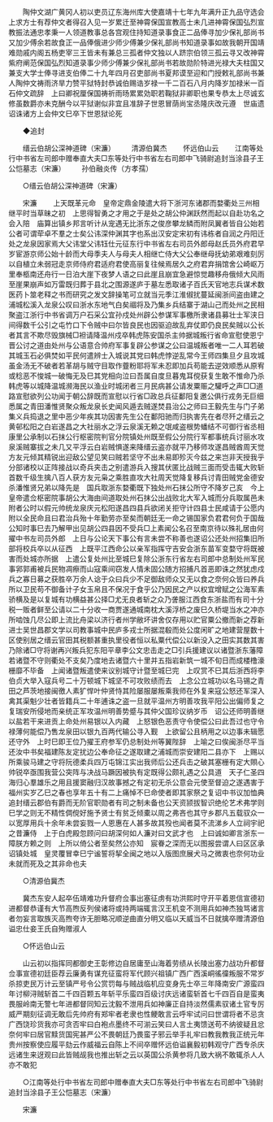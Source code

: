 <!-- { "loadSidebar": true } -->
　　陶仲文湖广黄冈人初以吏员辽东海州库大使嘉靖十七年九年满升正九品守选会　上求方士有荐仲文者得召入见一岁累迁至神霄保国宣教高士未几进神霄保国弘烈宣教振法通忠孝秉一人领道教事总各宫观住持知道录事食正二品俸寻加少保礼部尚书又加少傅余若故食正一品俸俄进少师少傅兼少保礼部尚书知道录事如故我朝开国靖难勋戚内阁五杨吏宰三王皆未有兼总三孤者仲文独以人跻宗伯领三孤云寻又改神霄紫府阐范保国弘烈知道录事少师少傅兼少保礼部尚书若故勋阶特进光禄大夫柱国又兼支大学士俸寻进支伯俸二十九年四月召吏部尚书夏邦谟至迎和门授敕礼部尚书兼人陶仲文祷雨济旱力赞平狱特封恭诚伯赐诰岁禄一千二百石八月内降岁加禄米一百石仲文疏辞　上曰卿祝厘保国祷祈雨旸累累効职若鞠狱非卿职也果专恭太上尽诚玄修虽数爵亦未克酬今以平狱谢似非宜且准辞子世恩冒荫尚宝丞隆庆改元遵　世庙遗诏诛诸方上会仲文巳卒下世恩狱论死 

　　◆追封 

　　缙云伯胡公深神道碑（宋濂） 
　　清源伯冀杰 
　　怀远伯山云 
　　江南等处行中书省左司郎中赠奉直大夫□东等处行中书省左右司郎中飞骑尉追封当涂县子王公恺墓志（宋濂） 
　　孙伯融炎传（方孝孺） 

　　○缙云伯胡公深神道碑（宋濂） 

　　宋濂 
　　上天既革元命　皇帝定鼎金陵遣大将下浙河东诸郡而婺衢处三州相继平时当草昧之初　上思得智勇之才用之于是处之胡公仲渊跃然而起以自赴功名之会入陪　庙算出镇乡邦言听计从宠遇无比浙东之俊彦攀龙鳞而附凤翼者皆自公始若公者可谓荦卓不羣之士矣公讳深仲渊其字也系出汉安定宋初有讳栋者自润之丹阳迁处之龙泉因家焉大父讳堂父讳钰仕元征东行中书省左右司员外郎母赵氏员外府君早岁宦游京师公始十龄而大母季夫人与母夫人相继亡侍大父公奉继母抚幼弟艰难刻厉以自植立未弱冠走京师侍府君适府君使高丽复往候焉居久之府君弃捐馆舍公崎岖万里奉柩南还舟行一日泊大崖下夜梦人语之曰此崖且崩宜急避惊觉趣移舟俄倾大风雨至崖果崩声如万雷既归葬于县北之围源遂庐于墓左悉取诸子百氏天官地志兵谋术数医药卜筮老释之书而研究之发文辞操笔可立就当元季江淮俶扰蔓延闽浙间盗由建之浦城松溪入龙泉公叹曰浙水东地气白矣祻将及乃集乡兵结寨于湖山己而处州之民相聚盗江浙行中书省调万户石采公宜孙戍处州辟公参谋军事檄所隶诸县募壮士军浃日间得数千公引之屯竹口下令贼中曰尔皆良民也因驱迫故乱弃仗即仍良民矣贼以公长者其言不欺尽毁旗械□袒请降温州戍卒韩虎陈安国杀主帅据城叛行省命宣慰使恩宁晋公讨之道由处州与公语意合帅府军事复辟公参谋之公曰温城叛者唯一二人耳若破其城玉石必俱焚如平民何遣辨士入城说其党曰韩虎悖逆乱常今王师四集旦夕且攻城虽金汤无不破者若革胡与贼守目取作虀粉耶将军未忍即加兵苟能去逆效顺悉从原宥或稔恶不悛城一破悔无及巳其党相向泣曰吾属自度旦暮鬼耳傥获复生敢不惟命乃杀韩虎等以城降温城濒海民以渔业时城闭者三月民病甚公请发粟赈之驩呼之声□□道路宣慰欲列公功闻于朝公辞既而宣慰以行省□政总兵征鄱阳复邀公俱行戎务无巨细悉属之青田潘惟贤聚众叛龙泉长史闻风遁去贼遂焚县治公之师曰王毅先生与门子弟集义兵捣退之里中恶少年疾其功因害先生公在鄱阳驰而归执害先在者尽歼之缙云之黄邨松阳之白岩遂昌之大社丽水之浮云泉溪无赖之氓咸盗根势蟠结不可御行省丞相康里公承制以石抹公行枢密院判官分院镇处州既至假公分院行军都事统兵讨丽水攻泉溪贼寨拔之未几又平浮云白岩贼惧遂来降缙云盗亦就平乃移师攻遂昌贼酋周天觉方友元倾其精锐出迎敌公望见笑曰贼若坚守不出未易即殄灭今兹之来岂非天授我乎分部诸校以正阵接战以奇兵夹击之别遣游兵入搜其伏匿比战贼三面而受击辄大败斩首数千级生擒八百人获方友元枭之乘胜直攻大社周天觉降复移兵讨青田贼党金德安杀潘惟贤兄弟以降先是　国兵取浙东婺衢既下独处州石抹公所守不降岁己亥　今上皇帝遣佥枢密院事胡公大海由间道取处州石抹公出战败北大军入城而分兵取属邑未附者公时以假元帅统龙泉庆元松阳遂昌四县兵欲闭关拒守计四县士民咸请于公愿内附以全民命且曰君治兵殆十年勤劳亦至矣而朝廷无一命之锡国家负君君何负于国哉公知时事巳去乃解甲出见胡公四县因不受兵□上素闻公名召至南京待以殊礼居由何擢中书左司员外郎　上日与公论天下事公有言未尝不称善也遂诏公还处州招集旧所部将校兵卒以从征西　上既平江西命公以亲军指挥守吉安会浙东苗军变婺守将既被害而处城亦所据　上遣公复处州比至城巳复除公浙东行省左右司郎中总制处州军民事郛郭甫被兵民物凋瘵而山寇乘间窃发人情未固公随方招捕凡首恶即诛之然犹虑戍兵之寡日募之获胜卒万余人谂于众曰兵少不足御敌师众又无以食之奈何众皆曰养兵所以卫民苟不御备计子女玉帛且不保况于食乎公乃因民之产以权宜增赋之公海军素骄横及是以复城有功横益甚公择□尤无良者斩之众乃詟服江西食东浙盐而有司十分税一贩者鲜至公请以二十分收一商贾遂通城南枕大溪浮桥之废巳久桥堤当水之冲亦所啮蚀几尽公即上流比舟梁以济行者州学敝坏讲舍仅存用以贮官粟公撤而新之荐新进士吴世昌郡文学以司教事城中民庐多戎士所据混殽而处公度闲旷之地建营屋数十区使别居之缙云官田其税额甚重执里役者恒以私粟代偿公以新没入之田实其数其害乃除诸□守将谢再兴叛兵犯东阳平章李公文忠击走之□引兵援建议以诸暨浙东藩障若诸暨不守则衢处不支矣乃度地去诸暨六十里并五指岩新筑一城不旬日而成楼橹濠栅靡不毕备　上闻诸暨叛遣使来议别城守计暨至城巳完　上叹赏不巳其后浙西将李伯贞大举入寇兵号二十万顿城下城坚不可攻败绩而去　上念公立城功以名马锡之青田之芦茨地接闽徼人素犷悍叶仲贤恃其险屡服屡叛乘我师在外复来寇公怒还军深入禽其渠魁少壮者皆籍兵二十年逋诛之盗一旦就平温州方明善攻我平阳公出偏师复之复瑞安所侵地而亲统正军攻温州明善势蹙与其仲父国珍议纳岁币　诏公还师明善继以盐若干来进贡上命处州易银以入内藏　上怒银色恶责守令使偿公曰此吾过也守令禄薄何能偿乃售龙泉田以银九百两代输公寻入觐　上欲留公且柄用之以边事未辑愿还守外　上时巳即王位乃擢王府参军仍总制处州等翼陛辞　上喻之曰俟闽浙尽平当还汝中书矣福建陈友定扰边公奉命征之遂取建之浦城而崇安建阳二县亦下　上赐以所乘骏马建之守将阮德柔兵四万屯锦江实出我师后公还兵击之破其塞栅有定大賏心帅锐卒亟围我营公突阵与决战马蹶因被执有定既得公颇礼遇之公具道　天子仁圣四海归心羣雄乐之用且援窦融归汉故事撼之有定初无杀公意会元使至督迫之遂遇害于福州实岁乙巳之春也享年五十有二上痛悼不巳命使者即其家祭之复诏中书议加恤典追封缙云郡伯有爵而无阶官职勋者有司之制未备也公天资颕拔智识绝伦艺术弗学则巳学之则无不精性倜傥好施予贤士有贫乏倾橐以周之弗吝也其守乡郡凡五载驭众一以宽厚用兵十余年未尝妄戮一人恩惠在人甚多故其殁也闻者莫不流涕乡人立祠宇祀之昔濂侍　上于白虎殿忽顾问曰胡深何如人濂对曰文武才也　上曰诚如卿言浙东一障朕方赖之则　上所以倚公者至矣然公亦知　宸眷之深而无以图报尝谓人曰区区承　诏镇处城　皇灵覆冒幸巳宁谧誓将挈全闽之地以入版图庶展犬马之微衷也奈何功业未就而死及之其非命也夫 

　　○清源伯冀杰 

　　冀杰东安人起卒伍靖难功升督府佥事出塞征虏有功洪熙时守开平着恩信宣德初进都督恭谨有大节高煦反列侯诸将或持两端辄言汉王机变不测用兵如神杰独骂诸言者勿妄言取族灭高煦夸诈无胆略况顺逆曲直分明又临以天威当不日就擒卒赠清源伯谥忠仕妾王氏自殉赠淑人 

　　○怀远伯山云 

　　山云初以指挥同都御史王彰修边自居庸至山海着劳绩从长陵出塞力战功升都督佥事宣德初廷臣荐云廉勇有谋充征蛮将军代顾兴祖镇广西广西溪峒徭徸叛服不常岁杀掠吏民万计云至镇严号令公赏罚每与贼战临机应变身先士卒三年降南安广源蛮四年讨柳浔贼斩首二千四百颗五年斩平乐蛮四百级讨庆远诸蛮斩首七千四百自是蛮夷畏服岭南无警七年进都督同知云沈毅不泄用兵如神廉正自持淡然儒素驭诸土官专厉威严期刻征调无敢后先帅府有郑牢者老隶也性鲠敢言云呼牢试问曰世谓将者不忌贪广西饶珍货我亦可贪否牢曰白袍点墨终不可湔云笑曰人言土夷馈送苟不纳彼疑且忿奈何牢曰居官黩货国宪甚严公不畏朝廷乃畏蛮子邪云举手礼牢曰教我教我正统元年贵州按察使应履平劾云作威福云自陈上不间卒赠怀远伯谥襄毅初韩观守广西专杀庆远诸生来迓观曰此皆贼觇我也推出斩之云以英国公杀黄参将几致大祸不敢辄杀人人亦不敢犯 

　　○江南等处行中书省左司郎中赠奉直大夫□东等处行中书省左右司郎中飞骑尉追封当涂县子王公恺墓志（宋濂） 

　　宋濂 
